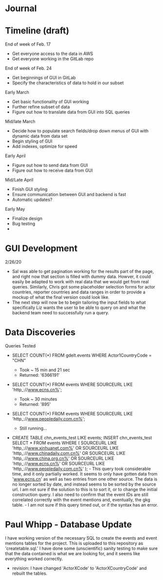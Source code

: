 # Journal



# Timeline (draft)

End of week of Feb. 17
- Get everyone access to the data in AWS
- Get everyone working in the GitLab repo

End of week of Feb. 24
- Get beginnings of GUI in GitLab
- Specify the characteristics of data to hold in our subset

Early March
- Get basic functionality of GUI working
- Further refine subset of data
- Figure out how to translate data from GUI into SQL queries

Mid/late March
- Decide how to populate search fields/drop down menus of GUI with dynamic data from data set
- Begin styling of GUI
- Add indexes, optimize for speed

Early April
- Figure out how to send data from GUI
- Figure out how to receive data from GUI

Mid/Late April
- Finish GUI styling
- Ensure communication between GUI and backend is fast
- Automatic updates?

Early May
- Finalize design
- Bug testing
- 

# GUI Development 

2/26/20
- Sal was able to get pagination working for the results part of the page, and right now that section is filled with dummy data. Howver, it could easily be adapted to work with real data that we would get from real queries. Similarly, Chris got some placeholder selection forms for actor countries, reporter countries and data ranges in order to provide a mockup of what the final version could look like.
- The next step will now be to begin tailoring the input fields to what specifically Liz wants the user to be able to query on and what the backend team need to successfully run a query.

# Data Discoveries

Queries Tested
 - SELECT COUNT(*) FROM gdelt.events WHERE Actor1CountryCode = "CHN"
    - Took ~ 15 min and 21 sec
    - Returned: '6366191'

 - SELECT COUNT(*) FROM events WHERE SOURCEURL LIKE 'http_://www.ecns.cn%';
    - Took ~ 30 minutes
    - Returned: '895'

 - SELECT COUNT(*) FROM events WHERE SOURCEURL LIKE 'http_://www.peopledaily.com.cn%';
    - Still running...

 -  CREATE TABLE chn_events_test LIKE events;
    INSERT chn_events_test
    SELECT * FROM events
    WHERE (
        SOURCEURL LIKE 'http_://www.xinhuanet.com%' OR
        SOURCEURL LIKE 'http_://www.chinadaily.com.cn%' OR
        SOURCEURL LIKE 'http_://www.china.org.cn%' OR
        SOURCEURL LIKE 'http_://www.ecns.cn%' OR
        SOURCEURL LIKE 'http_://www.peopledaily.com.cn%'
    );
        - This query took considerable time, and it only partially worked. It seems to only have gotten data from 'www.ecns.cn' as well as two entries from one other source. The data is no longer sorted by date, and instead seems to be sorted by the source url. I am not sure if the solution to this is to sort it, or to change the initial construction query. I also need to confirm that the event IDs are still correlated correctly with the event mentions and, eventually, the gkg table. 
        - I am not sure if this query timed out, or if the syntax has an error.

# Paul Whipp - Database Update

I have working version of the necessary SQL to create the events and event mentions tables for the project. This is uploaded to this repository as 'createtable.sql.'  I have done some (unscientific) sanity testing to make sure that the data contained is what we are looking for, and it seems like everything worked correctly. 
   - revision: I have changed 'ActorXCode' to 'ActorXCountryCode' and rebuilt the tables.